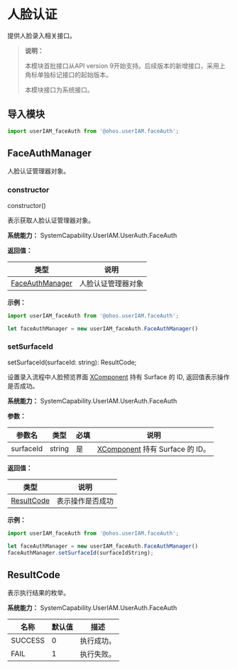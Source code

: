# 人脸认证

提供人脸录入相关接口。

> **说明：**
>
> 本模块首批接口从API version 9开始支持。后续版本的新增接口，采用上角标单独标记接口的起始版本。
>
> 本模块接口为系统接口。

## 导入模块

```js
import userIAM_faceAuth from '@ohos.userIAM.faceAuth';
```

## FaceAuthManager

人脸认证管理器对象。

### constructor

constructor()

表示获取人脸认证管理器对象。

**系统能力：** SystemCapability.UserIAM.UserAuth.FaceAuth

**返回值：**

| 类型                   | 说明                 |
| ---------------------- | -------------------- |
| [FaceAuthManager](#faceauthmanager) | 人脸认证管理器对象 |

**示例：**

  ```js
  import userIAM_faceAuth from '@ohos.userIAM.faceAuth';

  let faceAuthManager = new userIAM_faceAuth.FaceAuthManager()
  ```

### setSurfaceId

setSurfaceId(surfaceId: string): ResultCode;

设置录入流程中人脸预览界面 [XComponent](../arkui-ts/ts-basic-components-xcomponent.md#getxcomponentsurfaceid) 持有 Surface 的 ID, 返回值表示操作是否成功。

**系统能力：** SystemCapability.UserIAM.UserAuth.FaceAuth

**参数：**

| 参数名         | 类型                               | 必填 | 说明                       |
| -------------- | ---------------------------------- | ---- | -------------------------- |
| surfaceId       | string     | 是   | [XComponent](../arkui-ts/ts-basic-components-xcomponent.md#getxcomponentsurfaceid) 持有 Surface 的 ID。 |

**返回值：**

| 类型       | 说明                                                         |
| ---------- | ------------------------------------------------------------ |
| [ResultCode](#resultcode) | 表示操作是否成功 |

**示例：**

  ```js
  import userIAM_faceAuth from '@ohos.userIAM.faceAuth';

  let faceAuthManager = new userIAM_faceAuth.FaceAuthManager()
  faceAuthManager.setSurfaceId(surfaceIdString);
  ```

## ResultCode

 表示执行结果的枚举。

 **系统能力：** SystemCapability.UserIAM.UserAuth.FaceAuth

| 名称                    | 默认值 | 描述                 |
| ----------------------- | ------ | -------------------- |
| SUCCESS                 | 0      | 执行成功。           |
| FAIL                    | 1      | 执行失败。           |
